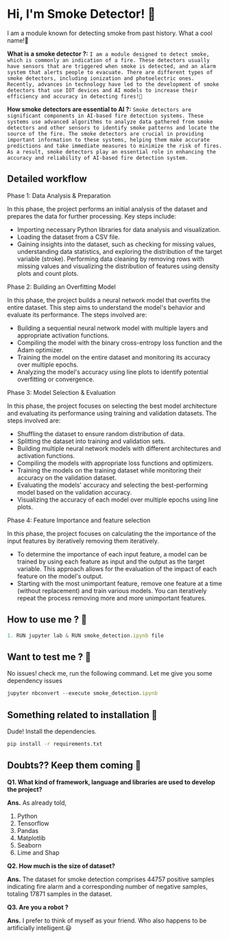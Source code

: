 # Hi, I'm Smoke Detector! 👋
I am a module known for detecting smoke from past history. What a cool name!🤠

**What is a smoke detector ?:**
`I am a module designed to detect smoke, which is commonly an indication of a fire. These detectors usually have sensors that are triggered when smoke is detected, and an alarm system that alerts people to evacuate. There are different types of smoke detectors, including ionization and photoelectric ones. Recently, advances in technology have led to the development of smoke detectors that use IOT devices and AI models to increase their efficiency and accuracy in detecting fires!🤠`

**How smoke detectors are essential to AI ?:** `Smoke detectors are significant components in AI-based
fire detection systems. These systems use advanced algorithms to analyze data gathered from smoke detectors
and other sensors to identify smoke patterns and locate the source of the fire. The smoke detectors are crucial in
providing important information to these systems, helping them make accurate predictions and take immediate
measures to minimize the risk of fires. As a result, smoke detectors play an essential role in enhancing the
accuracy and reliability of AI-based fire detection system.`

## Detailed workflow

Phase 1: Data Analysis & Preparation

In this phase, the project performs an initial analysis of the dataset and prepares the data for further processing. Key steps include:
<ul>

<li> Importing necessary Python libraries for data analysis and visualization.</li>
<li> Loading the dataset from a CSV file.</li>
<li> Gaining insights into the dataset, such as checking for missing values, understanding
    data statistics, and exploring the distribution of the target variable (stroke).
    Performing data cleaning by removing rows with missing values and visualizing the
    distribution of features using density plots and count plots.</li>
</ul>

Phase 2: Building an Overfitting Model

In this phase, the project builds a neural network model that overfits the entire dataset. This step
aims to understand the model's behavior and evaluate its performance. The steps involved are:

<ul>
<li> Building a sequential neural network model with multiple layers and appropriate activation functions. </li>
<li> Compiling the model with the binary cross-entropy loss function and the Adam optimizer. </li>
<li> Training the model on the entire dataset and monitoring its accuracy over multiple
epochs. </li>
<li> Analyzing the model's accuracy using line plots to identify potential overfitting or
convergence. </li>
</ul>

Phase 3: Model Selection & Evaluation

In this phase, the project focuses on selecting the best model architecture and evaluating its performance using training and validation datasets. The steps involved are:
<ul>
<li>Shuffling the dataset to ensure random distribution of data.</li>
<li>Splitting the dataset into training and validation sets.</li>
<li>Building multiple neural network models with different architectures and activation
functions. </li>
<li>Compiling the models with appropriate loss functions and optimizers. </li>
<li>Training the models on the training dataset while monitoring their accuracy on the
validation dataset. </li>
<li>Evaluating the models' accuracy and selecting the best-performing model based on the
validation accuracy.</li>
<li>Visualizing the accuracy of each model over multiple epochs using line plots.</li>
</ul>

Phase 4: Feature Importance and feature selection

In this phase, the project focuses on calculating the the importance of the input features by iteratively removing them iteratively.
<ul>
<li> To determine the importance of each input feature, a model can be trained by using each feature as input and the output as the target variable. This approach allows for the evaluation of the impact of each feature on the model's output. </li>
<li> Starting with the most unimportant feature, remove one feature at a time (without replacement) and train various models. You can iteratively repeat the process removing more and more unimportant features. </li>
</ul>
</ol>


## How to use me ? 💁

```javascript
1. RUN jupyter lab & RUN smoke_detection.ipynb file
```

## Want to test me ? 🧐

No issues! check me, run the following command. Let me give you some dependency issues

```javascript
jupyter nbconvert --execute smoke_detection.ipynb
```

## Something related to installation 🔨

Dude! Install the dependencies.

```sh
pip install -r requirements.txt
```

## Doubts?? Keep them coming 🎤

**Q1. What kind of framework, language and libraries are used to develop the project?**

**Ans.** As already told,
1. Python
2. Tensorflow
3. Pandas
4. Matplotlib
5. Seaborn
6. Lime and Shap

**Q2. How much is the size of dataset?**

**Ans.** The dataset for smoke detection comprises 44757 positive samples indicating fire alarm and a corresponding
number of negative samples, totaling 17871 samples in the dataset.

**Q3. Are you a robot ?**

**Ans.** I prefer to think of myself as your friend. Who also happens to be artificially intelligent.😃